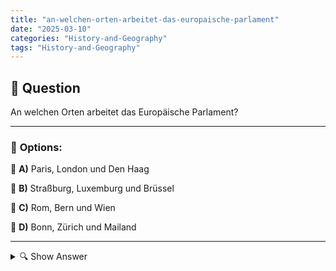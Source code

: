 ```yaml
---
title: "an-welchen-orten-arbeitet-das-europaische-parlament"
date: "2025-03-10"
categories: "History-and-Geography"
tags: "History-and-Geography"
---
```


## 📌 **Question**

An welchen Orten arbeitet das Europäische Parlament?



---

### 📝 **Options:**

🔘 **A)** Paris, London und Den Haag

🔘 **B)** Straßburg, Luxemburg und Brüssel

🔘 **C)** Rom, Bern und Wien

🔘 **D)** Bonn, Zürich und Mailand

---

<details>
  <summary>🔍 Show Answer</summary>

  <p>
💡  <b>Correct Answer:</b>  b
  </p>
  <p>
    📖<b>Explanation:</b>
    Das Europäische Parlament ist eine der zentralen Institutionen der Europäischen Union und vertritt die Bürger der Mitgliedstaaten. Es hat mehrere Arbeitsorte, um seine Aufgaben effizient zu erfüllen. Der Hauptsitz befindet sich in Straßburg, wo die monatlichen Plenarsitzungen stattfinden. Zusätzlich gibt es bedeutende Büros und Ausschusssitzungen in Brüssel und Luxemburg. Diese Verteilung ermöglicht enge Zusammenarbeit mit anderen EU-Institutionen wie der Europäischen Kommission und dem Rat der EU. Die unterschiedlichen Standorte unterstützen die legislative Arbeit und erleichtern die Koordination auf europäischer Ebene.
  </p>
</details>

